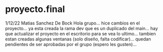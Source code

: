 # proyecto.final

1/12/22 Matias Sanchez De Bock
Hola grupo... 
hice cambios en el proyecto... 
ya esta creada la rama dev que es un duplicado del main...
hay que actualizar el proyecto en el escritorio para se vea lo ultimo...
tambien estan creadas algunas ventanas (solo diseño, falta codificar)... 
quedan pendientes de ser aprobadas por el grupo (espero les gusten)...

